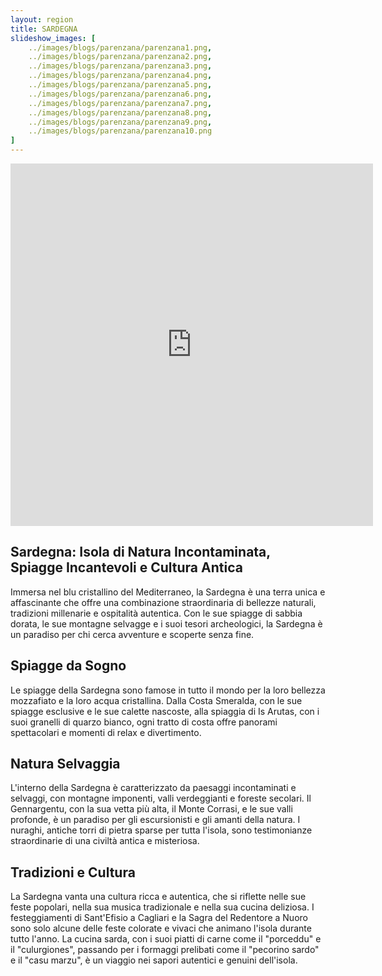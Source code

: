 ```yaml
---
layout: region
title: SARDEGNA
slideshow_images: [
    ../images/blogs/parenzana/parenzana1.png,
    ../images/blogs/parenzana/parenzana2.png,
    ../images/blogs/parenzana/parenzana3.png,
    ../images/blogs/parenzana/parenzana4.png,
    ../images/blogs/parenzana/parenzana5.png,
    ../images/blogs/parenzana/parenzana6.png,
    ../images/blogs/parenzana/parenzana7.png,
    ../images/blogs/parenzana/parenzana8.png,
    ../images/blogs/parenzana/parenzana9.png,
    ../images/blogs/parenzana/parenzana10.png
]
---
```


<div class="maps-container">
    <iframe src="https://www.komoot.com/it-it/collection/2779494/embed" width="580" height="580" frameborder="0" scrolling="no"></iframe>
</div>

## Sardegna: Isola di Natura Incontaminata, Spiagge Incantevoli e Cultura Antica

Immersa nel blu cristallino del Mediterraneo, la Sardegna è una terra unica e affascinante che offre una combinazione straordinaria di bellezze naturali, tradizioni millenarie e ospitalità autentica. Con le sue spiagge di sabbia dorata, le sue montagne selvagge e i suoi tesori archeologici, la Sardegna è un paradiso per chi cerca avventure e scoperte senza fine.

## Spiagge da Sogno

Le spiagge della Sardegna sono famose in tutto il mondo per la loro bellezza mozzafiato e la loro acqua cristallina. Dalla Costa Smeralda, con le sue spiagge esclusive e le sue calette nascoste, alla spiaggia di Is Arutas, con i suoi granelli di quarzo bianco, ogni tratto di costa offre panorami spettacolari e momenti di relax e divertimento.

## Natura Selvaggia

L'interno della Sardegna è caratterizzato da paesaggi incontaminati e selvaggi, con montagne imponenti, valli verdeggianti e foreste secolari. Il Gennargentu, con la sua vetta più alta, il Monte Corrasi, e le sue valli profonde, è un paradiso per gli escursionisti e gli amanti della natura. I nuraghi, antiche torri di pietra sparse per tutta l'isola, sono testimonianze straordinarie di una civiltà antica e misteriosa.

## Tradizioni e Cultura

La Sardegna vanta una cultura ricca e autentica, che si riflette nelle sue feste popolari, nella sua musica tradizionale e nella sua cucina deliziosa. I festeggiamenti di Sant'Efisio a Cagliari e la Sagra del Redentore a Nuoro sono solo alcune delle feste colorate e vivaci che animano l'isola durante tutto l'anno. La cucina sarda, con i suoi piatti di carne come il "porceddu" e il "culurgiones", passando per i formaggi prelibati come il "pecorino sardo" e il "casu marzu", è un viaggio nei sapori autentici e genuini dell'isola.
